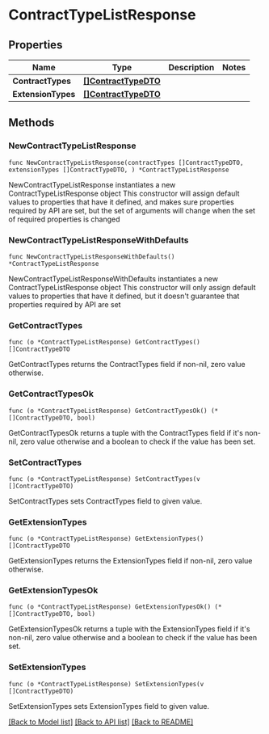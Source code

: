 # ContractTypeListResponse

## Properties

Name | Type | Description | Notes
------------ | ------------- | ------------- | -------------
**ContractTypes** | [**[]ContractTypeDTO**](ContractTypeDTO.md) |  | 
**ExtensionTypes** | [**[]ContractTypeDTO**](ContractTypeDTO.md) |  | 

## Methods

### NewContractTypeListResponse

`func NewContractTypeListResponse(contractTypes []ContractTypeDTO, extensionTypes []ContractTypeDTO, ) *ContractTypeListResponse`

NewContractTypeListResponse instantiates a new ContractTypeListResponse object
This constructor will assign default values to properties that have it defined,
and makes sure properties required by API are set, but the set of arguments
will change when the set of required properties is changed

### NewContractTypeListResponseWithDefaults

`func NewContractTypeListResponseWithDefaults() *ContractTypeListResponse`

NewContractTypeListResponseWithDefaults instantiates a new ContractTypeListResponse object
This constructor will only assign default values to properties that have it defined,
but it doesn't guarantee that properties required by API are set

### GetContractTypes

`func (o *ContractTypeListResponse) GetContractTypes() []ContractTypeDTO`

GetContractTypes returns the ContractTypes field if non-nil, zero value otherwise.

### GetContractTypesOk

`func (o *ContractTypeListResponse) GetContractTypesOk() (*[]ContractTypeDTO, bool)`

GetContractTypesOk returns a tuple with the ContractTypes field if it's non-nil, zero value otherwise
and a boolean to check if the value has been set.

### SetContractTypes

`func (o *ContractTypeListResponse) SetContractTypes(v []ContractTypeDTO)`

SetContractTypes sets ContractTypes field to given value.


### GetExtensionTypes

`func (o *ContractTypeListResponse) GetExtensionTypes() []ContractTypeDTO`

GetExtensionTypes returns the ExtensionTypes field if non-nil, zero value otherwise.

### GetExtensionTypesOk

`func (o *ContractTypeListResponse) GetExtensionTypesOk() (*[]ContractTypeDTO, bool)`

GetExtensionTypesOk returns a tuple with the ExtensionTypes field if it's non-nil, zero value otherwise
and a boolean to check if the value has been set.

### SetExtensionTypes

`func (o *ContractTypeListResponse) SetExtensionTypes(v []ContractTypeDTO)`

SetExtensionTypes sets ExtensionTypes field to given value.



[[Back to Model list]](../README.md#documentation-for-models) [[Back to API list]](../README.md#documentation-for-api-endpoints) [[Back to README]](../README.md)



